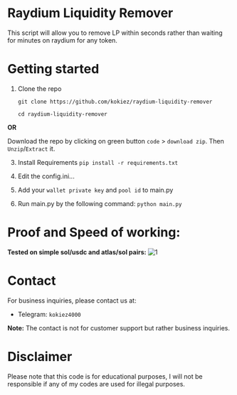# Raydium Liquidity Remover
This script will allow you to remove LP within seconds rather than waiting for minutes on raydium for any token.

# Getting started
1. Clone the repo

    ```
   git clone https://github.com/kokiez/raydium-liquidity-remover
   
   cd raydium-liquidity-remover
   ```
   
  **OR**
   
Download the repo by clicking on green button `code` > `download zip`. Then `Unzip`/`Extract` it.

3. Install Requirements
 `pip install -r requirements.txt`

4. Edit the config.ini...
5. Add your `wallet private key` and `pool id` to main.py
6. Run main.py by the following command:
 `python main.py`

# Proof and Speed of working:
**Tested on simple sol/usdc and atlas/sol pairs:**
![1](https://github.com/kokiez/raydium-liquidity-remover/assets/105941365/cdc5ad00-b7e4-44bb-9543-301361ac6d8f)



# Contact
For business inquiries, please contact us at:
 - Telegram: `kokiez4000`
 
**Note:** The contact is not for customer support but rather business inquiries.

# Disclaimer
Please note that this code is for educational purposes, I will not be responsible if any of my codes are used for illegal purposes.
